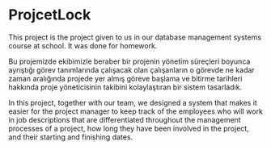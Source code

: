 # ProjcetLock #

This project is the project given to us in our database management systems course at school. It was done for homework.

    
 
Bu projemizde ekibimizle beraber bir projenin yönetim süreçleri boyunca ayrıştığı görev tanımlarında çalışacak olan çalışanların o görevde ne kadar zaman aralığında projede yer almış göreve başlama ve bitirme tarihleri hakkında proje yöneticisinin takibini kolaylaştıran bir sistem tasarladık.

    
 
In this project, together with our team, we designed a system that makes it easier for the project manager to keep track of the employees who will work in job descriptions that are differentiated throughout the management processes of a project, how long they have been involved in the project, and their starting and finishing dates.
